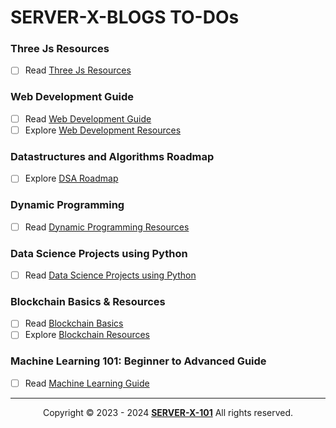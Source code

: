 # SERVER-X-BLOGS TO-DOs

### Three Js Resources
- [ ] Read [Three Js Resources](https://github.com/SERVER-X-101/SERVER-X-BLOGS/blob/main/Three-Js-Resources/README.md)

### Web Development Guide
- [ ] Read [Web Development Guide](https://github.com/SERVER-X-101/SERVER-X-BLOGS/blob/main/Web-Dev-Guide/README.md)
- [ ] Explore [Web Development Resources](https://github.com/SERVER-X-101/SERVER-X-BLOGS/blob/main/Web-Dev-Guide/)

### Datastructures and Algorithms Roadmap
- [ ] Explore [DSA Roadmap](https://github.com/SERVER-X-101/DSA-MASTERY)

### Dynamic Programming
- [ ] Read [Dynamic Programming Resources](https://github.com/SERVER-X-101/SERVER-X-BLOGS/blob/main/Dynamic-Programming/Dynamic-Programming-Resources.md)

### Data Science Projects using Python
- [ ] Read [Data Science Projects using Python](https://github.com/SERVER-X-101/SERVER-X-BLOGS/blob/main/Data-Science/Datascience.md)

### Blockchain Basics & Resources
- [ ] Read [Blockchain Basics](https://github.com/SERVER-X-101/SERVER-X-BLOGS/blob/main/Blockchain/Blockchain-Basics.md)
- [ ] Explore [Blockchain Resources](https://github.com/SERVER-X-101/SERVER-X-BLOGS/blob/main/Blockchain/Blockchain-Resources.md)

### Machine Learning 101: Beginner to Advanced Guide
- [ ] Read [Machine Learning Guide](https://github.com/SERVER-X-101/SERVER-X-BLOGS/blob/main/Machine-Learning/Machine-Learning-Introduction.md)

---

<p align="center">
  Copyright © 2023 - 2024 <b><a href="https://github.com/SERVER-X-101">SERVER-X-101</a></b> All rights reserved. <br/>
</p>

<!-- -->
<!-- -->
<!-- -->
